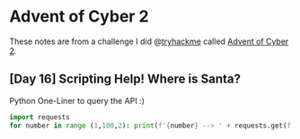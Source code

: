 # Advent of Cyber 2

These notes are from a challenge I did @[tryhackme](https://tryhackme.com) called [Advent of Cyber 2](https://tryhackme.com/room/adventofcyber2).

## [Day 16] Scripting Help! Where is Santa?

Python One-Liner to query the API :)

``` python
import requests 
for number in range (1,100,2): print(f'{number} --> ' + requests.get(f'http://localhost:8080/api/{number}').text)
```
